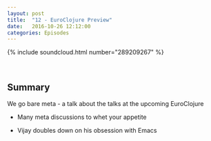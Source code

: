 ```yaml
---
layout: post
title:  "12 - EuroClojure Preview"
date:   2016-10-26 12:12:00
categories: Episodes
---
```


{% include soundcloud.html number="289209267" %}

<br>

## Summary

We go bare meta - a talk about the talks at the upcoming EuroClojure

- Many meta discussions to whet your appetite

- Vijay doubles down on his obsession with Emacs

